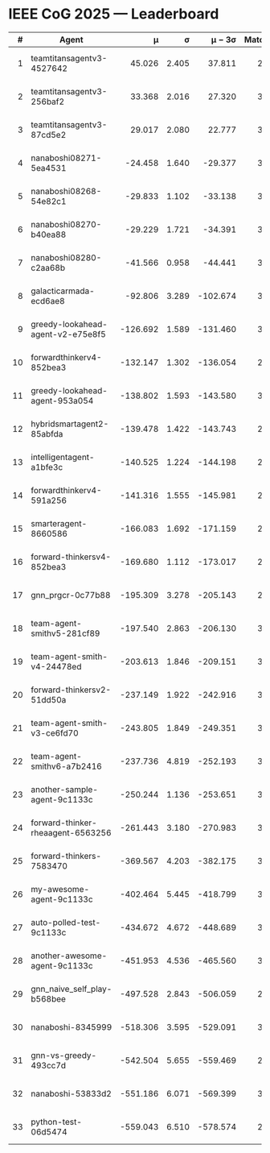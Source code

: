 # IEEE CoG 2025 — Leaderboard

| # | Agent | μ | σ | μ − 3σ | Matches | Updated |
|---:|---|---:|---:|---:|---:|---|
| 1 | teamtitansagentv3-4527642 | 45.026 | 2.405 | 37.811 | 2756 | 2025-09-01 18:41 |
| 2 | teamtitansagentv3-256baf2 | 33.368 | 2.016 | 27.320 | 3274 | 2025-09-01 18:41 |
| 3 | teamtitansagentv3-87cd5e2 | 29.017 | 2.080 | 22.777 | 3158 | 2025-09-01 18:41 |
| 4 | nanaboshi08271-5ea4531 | -24.458 | 1.640 | -29.377 | 3260 | 2025-09-01 18:41 |
| 5 | nanaboshi08268-54e82c1 | -29.833 | 1.102 | -33.138 | 3500 | 2025-09-01 18:41 |
| 6 | nanaboshi08270-b40ea88 | -29.229 | 1.721 | -34.391 | 3500 | 2025-09-01 18:41 |
| 7 | nanaboshi08280-c2aa68b | -41.566 | 0.958 | -44.441 | 3580 | 2025-09-01 18:41 |
| 8 | galacticarmada-ecd6ae8 | -92.806 | 3.289 | -102.674 | 3180 | 2025-09-01 18:41 |
| 9 | greedy-lookahead-agent-v2-e75e8f5 | -126.692 | 1.589 | -131.460 | 3608 | 2025-09-01 18:41 |
| 10 | forwardthinkerv4-852bea3 | -132.147 | 1.302 | -136.054 | 2703 | 2025-09-01 18:41 |
| 11 | greedy-lookahead-agent-953a054 | -138.802 | 1.593 | -143.580 | 3608 | 2025-09-01 18:41 |
| 12 | hybridsmartagent2-85abfda | -139.478 | 1.422 | -143.743 | 2682 | 2025-09-01 18:41 |
| 13 | intelligentagent-a1bfe3c | -140.525 | 1.224 | -144.198 | 2949 | 2025-09-01 18:41 |
| 14 | forwardthinkerv4-591a256 | -141.316 | 1.555 | -145.981 | 2616 | 2025-09-01 18:41 |
| 15 | smarteragent-8660586 | -166.083 | 1.692 | -171.159 | 2643 | 2025-09-01 18:41 |
| 16 | forward-thinkersv4-852bea3 | -169.680 | 1.112 | -173.017 | 2603 | 2025-09-01 18:41 |
| 17 | gnn_prgcr-0c77b88 | -195.309 | 3.278 | -205.143 | 2680 | 2025-09-01 18:41 |
| 18 | team-agent-smithv5-281cf89 | -197.540 | 2.863 | -206.130 | 3240 | 2025-09-01 18:41 |
| 19 | team-agent-smith-v4-24478ed | -203.613 | 1.846 | -209.151 | 3560 | 2025-09-01 18:41 |
| 20 | forward-thinkersv2-51dd50a | -237.149 | 1.922 | -242.916 | 3014 | 2025-09-01 18:41 |
| 21 | team-agent-smith-v3-ce6fd70 | -243.805 | 1.849 | -249.351 | 3180 | 2025-09-01 18:41 |
| 22 | team-agent-smithv6-a7b2416 | -237.736 | 4.819 | -252.193 | 3540 | 2025-09-01 18:41 |
| 23 | another-sample-agent-9c1133c | -250.244 | 1.136 | -253.651 | 3440 | 2025-09-01 18:41 |
| 24 | forward-thinker-rheaagent-6563256 | -261.443 | 3.180 | -270.983 | 3594 | 2025-09-01 18:41 |
| 25 | forward-thinkers-7583470 | -369.567 | 4.203 | -382.175 | 3300 | 2025-09-01 18:41 |
| 26 | my-awesome-agent-9c1133c | -402.464 | 5.445 | -418.799 | 3440 | 2025-09-01 18:41 |
| 27 | auto-polled-test-9c1133c | -434.672 | 4.672 | -448.689 | 3440 | 2025-09-01 18:41 |
| 28 | another-awesome-agent-9c1133c | -451.953 | 4.536 | -465.560 | 3320 | 2025-09-01 18:41 |
| 29 | gnn_naive_self_play-b568bee | -497.528 | 2.843 | -506.059 | 2100 | 2025-09-01 18:41 |
| 30 | nanaboshi-8345999 | -518.306 | 3.595 | -529.091 | 3020 | 2025-09-01 18:41 |
| 31 | gnn-vs-greedy-493cc7d | -542.504 | 5.655 | -559.469 | 2960 | 2025-09-01 18:41 |
| 32 | nanaboshi-53833d2 | -551.186 | 6.071 | -569.399 | 3100 | 2025-09-01 18:41 |
| 33 | python-test-06d5474 | -559.043 | 6.510 | -578.574 | 2600 | 2025-09-01 18:41 |
